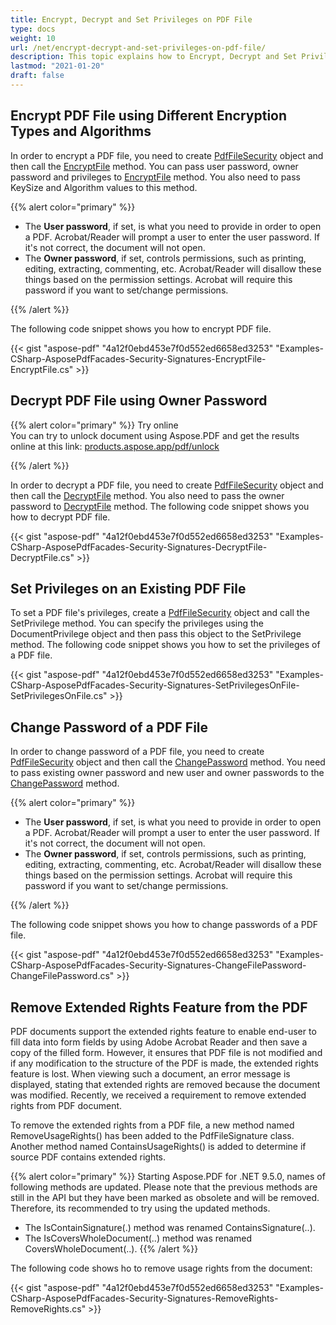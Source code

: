```yaml
---
title: Encrypt, Decrypt and Set Privileges on PDF File
type: docs
weight: 10
url: /net/encrypt-decrypt-and-set-privileges-on-pdf-file/
description: This topic explains how to Encrypt, Decrypt and Set Privileges on PDF File using PdfFileSecurity Class Class.
lastmod: "2021-01-20"
draft: false
---
```


## Encrypt PDF File using Different Encryption Types and Algorithms

In order to encrypt a PDF file, you need to create [PdfFileSecurity](https://apireference.aspose.com/pdf/net/aspose.pdf.facades/pdffilesecurity) object and then call the [EncryptFile](https://apireference.aspose.com/pdf/net/aspose.pdf.facades/pdffilesecurity/methods/encryptfile) method. You can pass user password, owner password and privileges to [EncryptFile](https://apireference.aspose.com/pdf/net/aspose.pdf.facades/pdffilesecurity/methods/encryptfile) method. You also need to pass KeySize and Algorithm values to this method.

{{% alert color="primary" %}}

- The **User password**, if set, is what you need to provide in order to open a PDF. Acrobat/Reader will prompt a user to enter the user password. If it's not correct, the document will not open.
- The **Owner password**, if set, controls permissions, such as printing, editing, extracting, commenting, etc. Acrobat/Reader will disallow these things based on the permission settings. Acrobat will require this password if you want to set/change permissions.

{{% /alert %}}

The following code snippet shows you how to encrypt PDF file.

{{< gist "aspose-pdf" "4a12f0ebd453e7f0d552ed6658ed3253" "Examples-CSharp-AsposePdfFacades-Security-Signatures-EncryptFile-EncryptFile.cs" >}}

## Decrypt PDF File using Owner Password

{{% alert color="primary" %}}
Try online <br>
You can try to unlock document using Aspose.PDF and get the results online at this link:
[products.aspose.app/pdf/unlock](https://products.aspose.app/pdf/unlock)

{{% /alert %}}

In order to decrypt a PDF file, you need to create [PdfFileSecurity](https://apireference.aspose.com/pdf/net/aspose.pdf.facades/pdffilesecurity) object and then call the [DecryptFile](https://apireference.aspose.com/pdf/net/aspose.pdf.facades/pdffilesecurity/methods/decryptfile) method. You also need to pass the owner password to [DecryptFile](https://apireference.aspose.com/pdf/net/aspose.pdf.facades/pdffilesecurity/methods/decryptfile) method. The following code snippet shows you how to decrypt PDF file.



{{< gist "aspose-pdf" "4a12f0ebd453e7f0d552ed6658ed3253" "Examples-CSharp-AsposePdfFacades-Security-Signatures-DecryptFile-DecryptFile.cs" >}}

## Set Privileges on an Existing PDF File

To set a PDF file's privileges, create a [PdfFileSecurity](https://apireference.aspose.com/net/pdf/aspose.pdf.facades/pdffilesecurity) object and call the SetPrivilege method. You can specify the privileges using the DocumentPrivilege object and then pass this object to the SetPrivilege method. The following code snippet shows you how to set the privileges of a PDF file.



{{< gist "aspose-pdf" "4a12f0ebd453e7f0d552ed6658ed3253" "Examples-CSharp-AsposePdfFacades-Security-Signatures-SetPrivilegesOnFile-SetPrivilegesOnFile.cs" >}}

## Change Password of a PDF File

In order to change password of a PDF file, you need to create [PdfFileSecurity](https://apireference.aspose.com/pdf/net/aspose.pdf.facades/pdffilesecurity) object and then call the [ChangePassword](https://apireference.aspose.com/pdf/net/aspose.pdf.facades.pdffilesecurity/changepassword/methods/2) method. You need to pass existing owner password and new user and owner passwords to the [ChangePassword](https://apireference.aspose.com/pdf/net/aspose.pdf.facades.pdffilesecurity/changepassword/methods/2) method.

{{% alert color="primary" %}}

- The **User password**, if set, is what you need to provide in order to open a PDF. Acrobat/Reader will prompt a user to enter the user password. If it's not correct, the document will not open.
- The **Owner password**, if set, controls permissions, such as printing, editing, extracting, commenting, etc. Acrobat/Reader will disallow these things based on the permission settings. Acrobat will require this password if you want to set/change permissions.

{{% /alert %}}

The following code snippet shows you how to change passwords of a PDF file.



{{< gist "aspose-pdf" "4a12f0ebd453e7f0d552ed6658ed3253" "Examples-CSharp-AsposePdfFacades-Security-Signatures-ChangeFilePassword-ChangeFilePassword.cs" >}}

## Remove Extended Rights Feature from the PDF

PDF documents support the extended rights feature to enable end-user to fill data into form fields by using Adobe Acrobat Reader and then save a copy of the filled form. However, it ensures that PDF file is not modified and if any modification to the structure of the PDF is made, the extended rights feature is lost. When viewing such a document, an error message is displayed, stating that extended rights are removed because the document was modified. Recently, we received a requirement to remove extended rights from PDF document.

To remove the extended rights from a PDF file, a new method named RemoveUsageRights() has been added to the PdfFileSignature class. Another method named ContainsUsageRights() is added to determine if source PDF contains extended rights.

{{% alert color="primary" %}}
Starting Aspose.PDF for .NET 9.5.0, names of following methods are updated. Please note that the previous methods are still in the API but they have been marked as obsolete and will be removed. Therefore, its recommended to try using the updated methods.

- The IsContainSignature(.) method was renamed ContainsSignature(..).
- The IsCoversWholeDocument(..) method was renamed CoversWholeDocument(..).
{{% /alert %}}

The following code shows ho to remove usage rights from the document:



{{< gist "aspose-pdf" "4a12f0ebd453e7f0d552ed6658ed3253" "Examples-CSharp-AsposePdfFacades-Security-Signatures-RemoveRights-RemoveRights.cs" >}}
